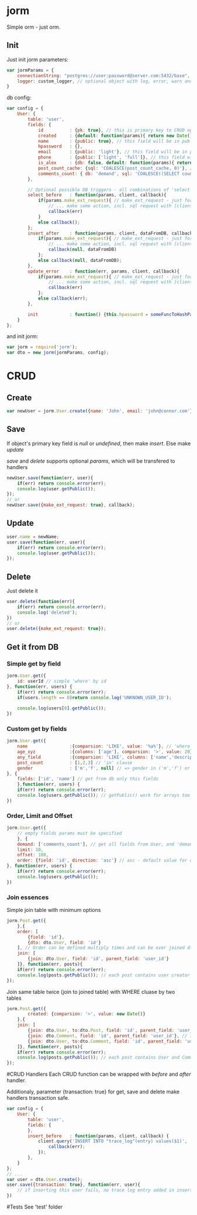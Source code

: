 jorm
====

Simple orm - just orm.

## Init

Just init jorm parameters:
```javascript
var jormParams = {
	connectionString: "postgres://user:password@server.com:5432/base", // required
	logger: custom_logger, // optional object with log, error, warn and info methods
}
```

db config:
```javascript
var config = {
	User: {
		table: 'user',
		fields: {
			id			: {pk: true}, // this is primary key to CRUD operations
			created		: {default: function(params){ return new Date() }}, // field allows auto init default values
			name		: {public: true}, // this field will be in public object by .getPublic() method
			hpassword	: {},
			email		: {public: 'light'}, // this field will be in public object by .getPublic() and .getPublic('light') method
			phone		: {public: ['light', 'full']}, // this field will be in public object by .getPublic(), .getPublic('light') and .getPublic('full') method
			is_alex		: {db: false, default: function(params){ return params.name == 'Alex' }}, // this field will be ignored in all db CRUD operations, but will be filled while user object created
			post_count_cache: {sql: 'COALESCE(post_count_cache, 0)'}, // custom sql part for select column post_count_cache
			comments_count: { db: 'demand', sql: 'COALESCE((SELECT count(*) FROM "comment" WHERE "comment"."user_id" = "user"."id"),0)' }, // this field including in query only by demand. All tables and columns must be with quotes (")
		},

		// Optional possible DB triggers - all combinations of 'select', 'insert', 'update', 'delete' commands, and 'after', 'before', 'error' events
		select_before	: function(params, client, callback){
			if(params.make_ext_request){ // make_ext_request - just for example
				// ... make some action, incl. sql request with [client] ...
				callback(err)
			}
			else callback();
		};
		insert_after	: function(params, client, dataFromDB, callback){
			if(params.make_ext_request){ // make_ext_request - just for example
				// ... make some action, incl. sql request with [client] ...
				callback(null, dataFromDB)
			};
			else callback(null, dataFromDB); 
		},
		update_error	: function(err, params, client, callback){
			if(params.make_ext_request){ // make_ext_request - just for example
				// ... make some action, incl. sql request with [client] ...
				callback(err)
			};
			else callback(err); 
		},

		init 			: function() {this.hpassword = someFuncToHashPass(this.email, this.password)} // called after object created
	}
};
```

and init jorm:
```javascript
var jorm = require('jorm');
var dto = new jorm(jormParams, config);
```

# CRUD
## Create
```javascript
var newUser = jorm.User.create({name: 'John', email: 'john@connor.com'})
```

## Save

If object's primary key field is *null* or *undefined*, then make *insert*. Else make *update*

*save* and *delete* supports optional *params*, which will be transfered to handlers

```javascript
newUser.save(function(err, user){
	if(err) return console.error(err);
	console.log(user.getPublic());
});
// or
newUser.save({make_ext_request: true}, callback);
```

## Update

```javascript
user.name = newName;
user.save(function(err, user){
	if(err) return console.error(err);
	console.log(user.getPublic());
});
```

## Delete
Just delete it
```javascript
user.delete(function(err){
	if(err) return console.error(err);
	console.log('deleted');
})
// or
user.delete({make_ext_request: true});
```

## Get it from DB

### Simple get by field
```javascript
jorm.User.get({
	id: userId // simple 'where' by id
}, function(err, users) {
	if(err) return console.error(err);
	if(users.length == 0)return console.log('UNKNOWN_USER_ID');
	
	console.log(users[0].getPublic());
})
```


### Custom get by fields

```javascript
jorm.User.get({
	name 				:{comparsion: 'LIKE', value: '%a%'}, // 'where' by custom comparsion
	age_xyz				:{columns: ['age'], comparsion: '>', value: 20},	// 'columns' fields override key,  ...
	any_field			:{comparsion: 'LIKE', columns: ['name','description'], value: '%b%', and_or: 'OR'} // LIKE over name+description with "OR" clause
	post_count			: [1,2,3] // 'in' clause
	gender				: ['m','f', null] // => gender in ('m','f') or gender is null
}, {
	fields: ['id', 'name'] // get from db only this fields
	},function(err, users) {
	if(err) return console.error(err);
	console.log(users.getPublic()); // getPublic() work for arrays too
})
```


### Order, Limit and Offset 

```javascript
jorm.User.get({
	// empty fields params must be specified
	}, {
	demand: ['comments_count'], // get all fields from User, and 'demand' fields
	limit: 10,
	offset: 100,
	order: {field: 'id', direction: 'asc'} // asc - default value for direction
}, function(err, users) {
	if(err) return console.error(err);
	console.log(users.getPublic());
})
```


### Join essences

Simple join table with minimum options
```javascript
jorm.Post.get({
	},{
	order: [
		{field: 'id'},
		{dto: dto.User, field: 'id'}
	], // Order can be defined multiply times and can be over joined dto too
	join: [
		{join: dto.User, field: 'id', parent_field: 'user_id'}
	]}, function(err, posts){
	if(err) return console.error(err);
	console.log(posts.getPublic()); // each post contains user creator
});
```

Join same table twice (join to joined table) with WHERE cluase by two tables
```javascript
jorm.Post.get({
		created: {comparsion: '>', value: new Date()}
	},{
	join: [
		{join: dto.User, to:dto.Post, field: 'id', parent_field: 'user_id'},
		{join: dto.Comment, field: 'id', parent_field: 'user_id'}, // if 'to' omitted, main essence implied (Post in this example)
		{join: dto.User, to:dto.Comment, field: 'id', parent_field: 'user_id', where: {created: {comparsion: '>', value: new Date()}} }
	]}, function(err, posts){
	if(err) return console.error(err);
	console.log(posts.getPublic()); // each post contains User and Comment fields, each Comment contains User itself
});
```

#CRUD Handlers
Each CRUD function can be wrapped with *before* and *after* handler.

Additionaly, parameter {transaction: true} for get, save and delete make handlers transaction safe.

```javascript
var config = {
	User: {
		table: 'user',
		fields: {
		},
		insert_before	: function(params, client, callback) { 
			client.query('INSERT INTO "trace_log"(entry) values($1)', ["this_log_for_test_transactions"], function(err) {
				callback(err);
			});
		},
	}
};
// ...
var user = dto.User.create();
user.save({transaction: true}, function(err, user){
	// if inserting this user fails, no trace log entry added in insert_before because of automatic rollback transaction in error handler
})
```


#Tests
See 'test' folder

